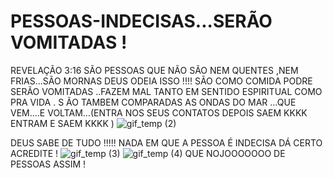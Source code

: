 # PESSOAS-INDECISAS...SERÃO VOMITADAS !
REVELAÇÃO 3:16  SÃO PESSOAS QUE NÃO SÃO NEM QUENTES ,NEM FRIAS...SÃO MORNAS
DEUS ODEIA ISSO !!!!
SÃO COMO COMIDA PODRE SERÃO VOMITADAS ..FAZEM MAL
TANTO EM SENTIDO ESPIRITUAL COMO PRA VIDA .
S ÃO TAMBEM COMPARADAS AS ONDAS DO MAR ...QUE VEM....E VOLTAM...(ENTRA NOS SEUS CONTATOS DEPOIS SAEM KKKK ENTRAM E SAEM KKKK )  ![gif_temp (2)](https://user-images.githubusercontent.com/96752968/152703536-832ff552-35fa-4dc2-8ed9-feeb4030c365.gif)

                                                                                                                                                                                                   
DEUS SABE DE TUDO !!!!!  NADA EM QUE A PESSOA É INDECISA DÁ CERTO ACREDITE !
![gif_temp (3)](https://user-images.githubusercontent.com/96752968/152704093-a68483c7-bafd-42d0-a4ea-74cf48649676.gif)
![gif_temp (4)](https://user-images.githubusercontent.com/96752968/152705814-07f25371-5ae2-474b-9c6d-fe8fb5383930.gif)
QUE NOJOOOOOOO DE PESSOAS ASSIM !
